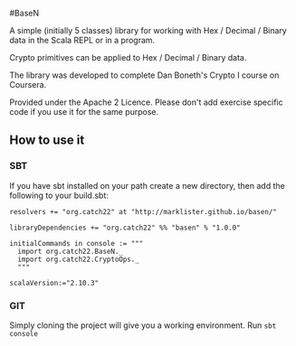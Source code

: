 #BaseN

A simple (initially 5 classes) library for working with Hex / Decimal / Binary data in the Scala
REPL or in a program.

Crypto primitives can be applied to Hex / Decimal / Binary data.

The library was developed to complete Dan Boneth's Crypto I course on Coursera.

Provided under the Apache 2 Licence.  Please don't add exercise specific code if you use it for the same purpose.

## How to use it

### SBT

If you have sbt installed on your path create a new directory, then add the following to your build.sbt:

```
resolvers += "org.catch22" at "http://marklister.github.io/basen/"

libraryDependencies += "org.catch22" %% "basen" % "1.0.0"

initialCommands in console := """
  import org.catch22.BaseN._
  import org.catch22.CryptoOps._
  """

scalaVersion:="2.10.3"
```

### GIT

Simply cloning the project will give you a working environment.  Run ```sbt console```

